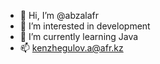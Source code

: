 - 👋 Hi, I’m @abzalafr
- 👀 I’m interested in development
- 🌱 I’m currently learning Java
- 📫 kenzhegulov.a@afr.kz
